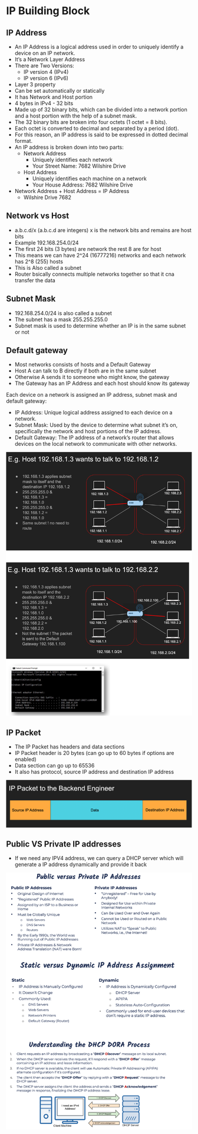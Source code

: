 # IP Building Block

## IP Address
- An IP Address is a logical address used in order to uniquely identify a device on an IP network.
- It’s a Network Layer Address
- There are Two Versions:
    - IP version 4 (IPv4)
    - IP version 6 (IPv6)
- Layer 3 property
- Can be set automatically or statically 
- It has Network and Host portion
- 4 bytes in IPv4 - 32 bits
- Made up of 32 binary bits, which can be divided into a network portion and a host portion with the help of a subnet mask.
- The 32 binary bits are broken into four octets (1 octet = 8 bits).
- Each octet is converted to decimal and separated by a period (dot).
- For this reason, an IP address is said to be expressed in dotted decimal format.
- An IP address is broken down into two parts:
    - Network Address
        - Uniquely identifies each network
        - Your Street Name: 7682 Wilshire Drive
    - Host Address
        - Uniquely identifies each machine on a network
        - Your House Address: 7682 Wilshire Drive
- Network Address + Host Address = IP Address
    - Wilshire Drive 7682

## Network vs Host
- a.b.c.d/x (a.b.c.d are integers) x is the network bits and remains are host bits
- Example 192.168.254.0/24
- The first 24 bits (3 bytes) are network the rest 8 are for host 
- This means we can have 2^24 (16777216) networks and each network has 2^8 (255) hosts
- This is Also called a subnet
- Router bsically connects multiple networks together so that it cna transfer the data

## Subnet Mask
- 192.168.254.0/24 is also called a subnet
- The subnet has a mask 255.255.255.0
- Subnet mask is used to determine whether an IP is in the same subnet or not

## Default gateway
- Most networks consists of hosts and a Default Gateway
- Host A can talk to B directly if both are in the same subnet
- Otherwise A sends it to someone who might know, the gateway
- The Gateway has an IP Address and each host should know its gateway

Each device on a network is assigned an IP address, subnet mask and default gateway:
- IP Address: Unique logical address assigned to each device on a network.
- Subnet Mask: Used by the device to determine what subnet it’s on, specifically the network and host portions of the IP address.
- Default Gateway: The IP address of a network’s router that allows devices on the local network to communicate with other networks.

![stack_heap](images/ip_building_block.drawio.png "icon")   

## IP Packet

- The IP Packet has headers and data sections
- IP Packet header is 20 bytes (can go up to 60 bytes if options are enabled)
- Data section can go up to 65536
- It also has protocol, source IP address and destination IP address

![stack_heap](images/ip_packet.drawio.png "icon") 

## Public VS Private IP addresses

- If we need any IPV4 address, we can query a DHCP server which will generate a IP address dynamically and provide it back

![stack_heap](images/public_vs_private.drawio.png "icon") 